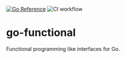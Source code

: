 [![Go Reference](https://pkg.go.dev/badge/github.com/mikehelmick/go-functional.svg)](https://pkg.go.dev/github.com/mikehelmick/go-functional)
![CI workflow](https://github.com/mikehelmick/go-functional/actions/workflows/ci.yaml/badge.svg)

# go-functional
Functional programming like interfaces for Go.
